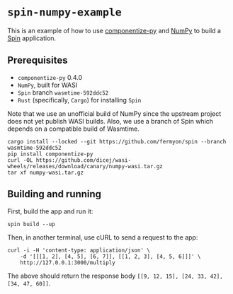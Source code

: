# `spin-numpy-example`

This is an example of how to use [componentize-py] and [NumPy] to build a [Spin]
application.

[componentize-py]: https://github.com/dicej/componentize-py
[NumPy]: https://numpy.org
[Spin]: https://github.com/fermyon/spin

## Prerequisites

* `componentize-py` 0.4.0
* `NumPy`, built for WASI
* `Spin` branch `wasmtime-592ddc52`
* `Rust` (specifically, `Cargo`) for installing `Spin`

Note that we use an unofficial build of NumPy since the upstream project does
not yet publish WASI builds.  Also, we use a branch of Spin which depends on a
compatible build of Wasmtime.

```
cargo install --locked --git https://github.com/fermyon/spin --branch wasmtime-592ddc52
pip install componentize-py
curl -OL https://github.com/dicej/wasi-wheels/releases/download/canary/numpy-wasi.tar.gz
tar xf numpy-wasi.tar.gz
```

## Building and running

First, build the app and run it:

```
spin build --up
```

Then, in another terminal, use cURL to send a request to the app:

```
curl -i -H 'content-type: application/json' \
    -d '[[[1, 2], [4, 5], [6, 7]], [[1, 2, 3], [4, 5, 6]]]' \
    http://127.0.0.1:3000/multiply
```

The above should return the response body `[[9, 12, 15], [24, 33, 42], [34, 47, 60]]`.
